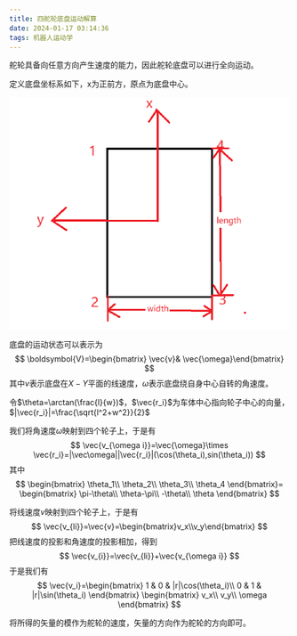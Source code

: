 ```yaml
---
title: 四舵轮底盘运动解算
date: 2024-01-17 03:14:36
tags: 机器人运动学
---
```


舵轮具备向任意方向产生速度的能力，因此舵轮底盘可以进行全向运动。

<!--more-->

定义底盘坐标系如下，x为正前方，原点为底盘中心。

![image-20240117042607140](https://raw.githubusercontent.com/nanjo712/PicGoRepo/master/image-20240117042607140.png)

底盘的运动状态可以表示为
$$
\boldsymbol{V}=\begin{bmatrix} \vec{v}& \vec{\omega}\end{bmatrix}
$$
其中$v$表示底盘在$X-Y$平面的线速度，$\omega$表示底盘绕自身中心自转的角速度。

令$\theta=\arctan(\frac{l}{w})$，$\vec{r_i}$为车体中心指向轮子中心的向量，$|\vec{r_i}|=\frac{\sqrt{l^2+w^2}}{2}$

我们将角速度$\omega$映射到四个轮子上，于是有
$$
\vec{v_{\omega i}}=\vec{\omega}\times \vec{r_i}=|\vec\omega||\vec{r_i}|(\cos(\theta_i),sin(\theta_i))
$$
其中
$$
\begin{bmatrix}
\theta_1\\
\theta_2\\
\theta_3\\
\theta_4
\end{bmatrix}=
\begin{bmatrix}
 \pi-\theta\\
\theta-\pi\\
 -\theta\\
 \theta
\end{bmatrix}
$$


将线速度$v$映射到四个轮子上，于是有
$$
\vec{v_{li}}=\vec{v}=\begin{bmatrix}v_x\\v_y\end{bmatrix}
$$
把线速度的投影和角速度的投影相加，得到
$$
\vec{v_{i}}=\vec{v_{li}}+\vec{v_{\omega i}}
$$
于是我们有
$$
\vec{v_i}=\begin{bmatrix}
1 & 0 & |r|\cos(\theta_i)\\
0 & 1 & |r|\sin(\theta_i)
\end{bmatrix}
\begin{bmatrix}
v_x\\
v_y\\
\omega
\end{bmatrix}
$$

将所得的矢量的模作为舵轮的速度，矢量的方向作为舵轮的方向即可。